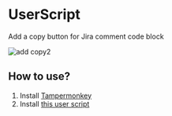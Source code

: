 # UserScript
Add a copy button for Jira comment code block

![add copy2](https://user-images.githubusercontent.com/2288824/233250692-bb6afc7c-6fbd-4687-a710-5ae325dfdfe8.gif)

## How to use?
1. Install [Tampermonkey](https://www.tampermonkey.net/)
1. Install [this user script](https://github.com/jing2si/userscripts/raw/main/copy-jira-comment-code.user.js)
